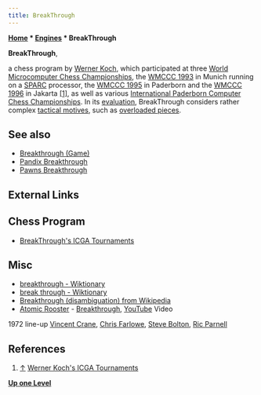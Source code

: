 ```yaml
---
title: BreakThrough
---
```

**[Home](Home "Home") * [Engines](Engines "Engines") * BreakThrough**

**BreakThrough**,

a chess program by [Werner Koch](Werner_Koch "Werner Koch"), which participated at three [World Microcomputer Chess Championships](World_Microcomputer_Chess_Championship "World Microcomputer Chess Championship"), the [WMCCC 1993](WMCCC_1993 "WMCCC 1993") in Munich running on a [SPARC](SPARC "SPARC") processor, the [WMCCC 1995](WMCCC_1995 "WMCCC 1995") in Paderborn and the [WMCCC 1996](WMCCC_1996 "WMCCC 1996") in Jakarta <a id="cite-note-1" href="#cite-ref-1">[1]</a>, as well as various [International Paderborn Computer Chess Championships](IPCCC "IPCCC").
In its [evaluation](Evaluation "Evaluation"), BreakThrough considers rather complex [tactical motives](Tactics "Tactics"), such as [overloaded pieces](Overloading "Overloading").

## See also

- [Breakthrough (Game)](</Breakthrough_(Game)> "Breakthrough (Game)")
- [Pandix Breakthrough](Pandix "Pandix")
- [Pawns Breakthrough](Pawns_Breakthrough "Pawns Breakthrough")

## External Links

## Chess Program

- [BreakThrough's ICGA Tournaments](https://www.game-ai-forum.org/icga-tournaments/program.php?id=196)

## Misc

- [breakthrough - Wiktionary](http://en.wiktionary.org/wiki/breakthrough)
- [break through - Wiktionary](http://en.wiktionary.org/wiki/break_through)
- [Breakthrough (disambiguation) from Wikipedia](https://en.wikipedia.org/wiki/Breakthrough)
- [Atomic Rooster](Category:Atomic_Rooster "Category:Atomic Rooster") - [Breakthrough](https://en.wikipedia.org/wiki/In_Hearing_of_Atomic_Rooster), [YouTube](https://en.wikipedia.org/wiki/YouTube) Video

1972 line-up [Vincent Crane](https://en.wikipedia.org/wiki/Vincent_Crane), [Chris Farlowe](Category:Chris_Farlowe "Category:Chris Farlowe"), [Steve Bolton](https://en.wikipedia.org/wiki/Steve_Bolton), [Ric Parnell](https://en.wikipedia.org/wiki/Ric_Parnell)

## References

1. <a id="cite-ref-1" href="#cite-note-1">↑</a> [Werner Koch's ICGA Tournaments](https://www.game-ai-forum.org/icga-tournaments/person.php?id=180)

**[Up one Level](Engines "Engines")**

